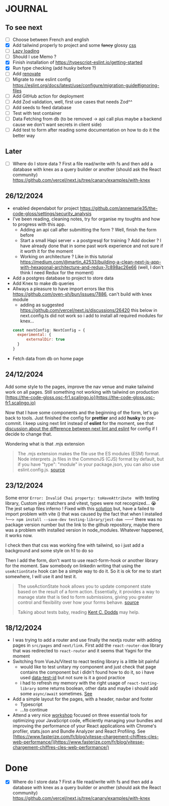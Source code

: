 # JOURNAL

## To see next

- [ ] Choose between French and english
- [x] Add tailwind properly to project and some ~~fancy~~ glossy [css](https://nextjs.org/docs/app/getting-started/css-and-styling)
- [ ] [Lazy loading](https://nextjs.org/docs/pages/building-your-application/optimizing/lazy-loading)
- [ ] Should I use Memo ?
- [x] Finish installation of https://typescript-eslint.io/getting-started
- [x] Run type checking (add husky before ?)
- [ ] Add [renovate](https://github.com/renovatebot/renovate/blob/main/docs/usage/getting-started/installing-onboarding.md)
- [ ] Migrate to new eslint config https://eslint.org/docs/latest/use/configure/migration-guide#ignoring-files
- [ ] Add GitHub action for deployment
- [ ] Add Zod validation, well, first use cases that needs Zod^^
- [ ] Add seeds to feed database
- [ ] Test with test container
- [ ] Data Fetching from db (to be removed -> api call plus maybe a backend cause we don't want secrets in client side)
- [ ] Add test to form after reading some documentation on how to do it the better way

## Later

- [ ] Where do I store data ? First a file read/write with fs and then add a database with knex as a query builder or another (should ask the React community) https://github.com/vercel/next.js/tree/canary/examples/with-knex

## 26/12/2024

- enabled dependabot for project https://github.com/annemarie35/the-code-gloss/settings/security_analysis
- I've been reading, cleaning notes, try for organise my toughts and how to progress with this app.
    - Adding an api call after submitting the form ? Well, finish the form before
    - Start a small Hapi server + a postgresql for training ? Add docker ? I have already done that in some past work experience and not sure if it worth it for the moment
    - Working on architecture ? Like in this tutorial https://medium.com/@martin_42533/building-a-clean-next-js-app-with-hexagonal-architecture-and-redux-7c898ac26e66 (well, I don't think I need Redux for the moment)
- Add a postgres database to project to store data
- Add Knex to make db queries
- Allways a pleasure to have import errors like this https://github.com/oven-sh/bun/issues/7886, can't build with knex module
    - adding as suggested https://github.com/vercel/next.js/discussions/26420 this below in next.config.ts did not work so i add to install all required modules for knex...
    ```js
    const nextConfig: NextConfig = {
      experimental: {
          externalDir: true
      }
    }
    ```
- Fetch data from db on home page

## 24/12/2024

Add some style to the pages, improve the nav venue and make tailwind work on all pages.
Still something not working with tailwind on production [https://the-code-gloss.osc-fr1.scalingo.io](https://the-code-gloss.osc-fr1.scalingo.io)

Now that I have some components and the beginning of the form, let's go back to tools. Just finished the config for **prettier** and add **husky** to pre-commit.
I keep using next lint instead of **eslint** for the moment, see that [discussion about the difference between next lint and eslint](https://github.com/vercel/next.js/discussions/36440) for config if I decide to change that.

Wondering what is that .mjs extension

> The .mjs extension makes the file use the ES modules (ESM) format. Node interprets .js files in the CommonJS (CJS) format by default, but if you have "type": "module" in your package.json, you can also use eslint.config.js.
> [source](https://typescript-eslint.io/getting-started/)

## 23/12/2024

Some error `Error: Invalid Chai property: toHaveAttribute ` with testing library, Custom jest matchers and vitest, types were not recognized... 😭 The jest setup files inferno !
Fixed with this [solution](https://stackoverflow.com/questions/77611978/invalid-chai-property-in-vitest) but, have a failed to import problem with vite () that was caused by the fact that when I installed `└──> npm install --save-dev testing-library/jest-dom ───┘` there was no package version number but the link to the github repository, maybe there was a problem with installed version in node_modules. Whatever happened, it works now.

I check then that css was working fine with tailwind, so i just add a background and some style on h1 to do so

Then I add the form, don't want to use react-form-hook or another library for the moment. Saw somebody on linkedin writing that using the `useActionState` hook can be a simple way to do it. So it is ok for me to start somewhere, I will use it and test it.

> The useActionState hook allows you to update component state based on the result of a form action. Essentially, it provides a way to manage state that is tied to form submissions, giving you greater control and flexibility over how your forms behave.
> [source](https://medium.com/zestgeek/understanding-the-useactionstate-hook-in-react-real-life-examples-f1d2350d4932)
>
> Talking about tests baby, reading [Kent C. Dodds](https://kentcdodds.com/blog/common-mistakes-with-react-testing-library) may help.

## 18/12/2024

- I was trying to add a router and use finally the nextjs router with adding pages in `src/pages` and `next/link`. First add the `react-router-dom` library that was redirected to `react-router` and it seems that Yagni for the moment
- Switching from VueJs/Vitest to react testing library is a little bit painful
    - would like to test unitary my component and just check that page contains the component but i didn't found how to do it, so i have used [data-test-id](https://testing-library.com/docs/queries/bytestid/) but not sure is it a good practice
    - i had to refresh my memory with the right usage of `react-testing-library` some returns boolean, other data and maybe i should add some `async/await` sometimes. [See](https://timdeschryver.dev/blog/making-sure-youre-using-the-correct-query#byrole-provides-a-solution-to)
- Add a simple layout for the pages, with a header, navbar and footer
    - Typescript
    - ...to continue
- Attend a very nice [workshop](https://www.next-level.run/webinar-web-perf-bundle-optimisation) focused on three essential tools for optimizing your JavaScript code, efficiently managing your bundles and improving the performance of your React applications with Chrome's profiler, stats.json and Bundle Analyzer and React Profiling. See [https://www.fasterize.com/fr/blog/vitesse-chargement-chiffres-cles-web-performance/](https://www.fasterize.com/fr/blog/vitesse-chargement-chiffres-cles-web-performance/)

# Done

- [x] Where do I store data ? First a file read/write with fs and then add a database with knex as a query builder or another (should ask the React community) https://github.com/vercel/next.js/tree/canary/examples/with-knex
